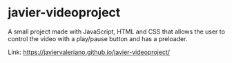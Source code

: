 # javier-videoproject
A small project made with JavaScript, HTML and CSS that allows the user to control the video with a play/pause button and has a preloader.

Link: <a href="https://javiervaleriano.github.io/javier-videoproject">https://javiervaleriano.github.io/javier-videoproject/</a>